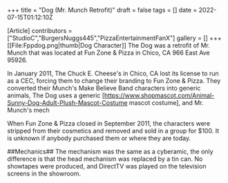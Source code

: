+++
title = "Dog (Mr. Munch Retrofit)"
draft = false
tags = []
date = 2022-07-15T01:12:10Z

[Article]
contributors = ["StudioC","BurgersNuggs445","PizzaEntertainmentFanX"]
gallery = []
+++
[[File:Fppdog.png|thumb|Dog Character]]
The Dog was a retrofit of Mr. Munch that was located at Fun Zone & Pizza in Chico, CA 966 East Ave 95926. 

In January 2011, The Chuck E. Cheese's in Chico, CA lost its license to run as a CEC, forcing them to change their branding to Fun Zone & Pizza. They converted their Munch's Make Believe Band characters into generic animals, The Dog uses a generic [https://www.shopmascot.com/Animal-Sunny-Dog-Adult-Plush-Mascot-Costume mascot costume], and Mr. Munch's mech

When Fun Zone & Pizza closed in September 2011, the characters were stripped from their cosmetics and removed and sold in a group for $100. It is unknown if anybody purchased them or where they are today. 

##Mechanics##
The mechanism was the same as a cyberamic, the only difference is that the head mechanism was replaced by a tin can. No showtapes were produced, and DirectTV was played on the television screens in the showroom.